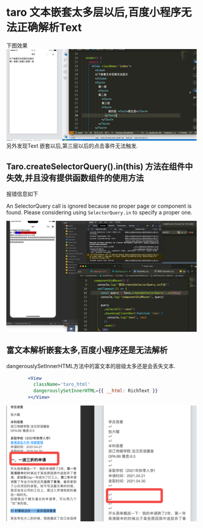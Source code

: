 # taro 文本嵌套太多层以后,百度小程序无法正确解析Text
下图效果
![查看效果](./screenshot-20230324-163300.png)
另外发现Text 嵌套以后,第三层以后的点击事件无法触发.

## Taro.createSelectorQuery().in(this) 方法在组件中失效,并且没有提供函数组件的使用方法
报错信息如下

An SelectorQuery call is ignored because no proper page or component is found. Please considering using `SelectorQuery.in` to specify a proper one.

![查看效果](./screenshot-20230328-174238.png)

## 富文本解析嵌套太多,百度小程序还是无法解析

dangerouslySetInnerHTML方法中的富文本的层级太多还是会丢失文本.
```jsx
        <View
          className='taro_html'
          dangerouslySetInnerHTML={{ __html: RichText }}
        ></View>
```
![查看效果](./screenshot-20230613-143955.png)
